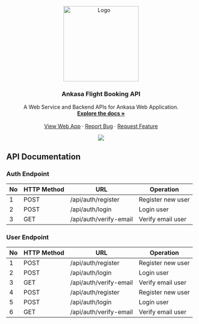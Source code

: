 <div id="top"></div>
<p align="center">
  <a href="https://github.com/altrawan/ankasa-ticketing-backend">
    <img src="https://github.com/altrawan/ankasa-ticketing-frontend/raw/master/screenshoots/logo.png"  width="200px" alt="Logo">
  </a>
</p>
<h3 align="center">Ankasa Flight Booking API</h3>
<p align="center">
  A Web Service and Backend APIs for Ankasa Web Application.
  <br/>
  <a href="#table-of-contents">
    <strong>Explore the docs »</strong>
  </a>
  <br /><br/>
  <a href="https://ankasa-ticketing.herokuapp.com">View Web App</a>
  ·
  <a href="https://github.com/altrawan/ankasa-ticketing-backend/issues">Report Bug</a>
  ·
  <a href="https://github.com/altrawan/ankasa-ticketing-backend">Request Feature</a>
</p>
<p align="center">
  <a href="https://reactjs.org/">
    <img src="https://img.shields.io/badge/Express-v4.18-green?style=flat">
  </a>                                  
</p>

## API Documentation

### Auth Endpoint

| No  | HTTP Method | URL                             | Operation                           |
| --- | ----------- | ------------------------------- | ----------------------------------- |
| 1   | POST        | /api/auth/register              | Register new user                   |
| 2   | POST        | /api/auth/login                 | Login user                          |
| 3   | GET         | /api/auth/verify-email          | Verify email user                   |


### User Endpoint

| No  | HTTP Method | URL                             | Operation                         |
| --- | ----------- | ------------------------------- | --------------------------------- |
| 1   | POST        | /api/auth/register              | Register new user                 |
| 2   | POST        | /api/auth/login                 | Login user                        |
| 3   | GET         | /api/auth/verify-email          | Verify email user                 |
| 4   | POST        | /api/auth/register              | Register new user                 |
| 5   | POST        | /api/auth/login                 | Login user                        |
| 6   | GET         | /api/auth/verify-email          | Verify email user                 |
